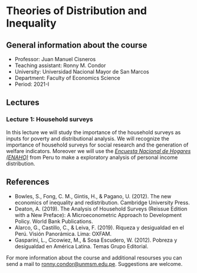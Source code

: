 # Theories of Distribution and Inequality

## General information about the course
* Professor: Juan Manuel Cisneros
* Teaching assistant: Ronny M. Condor
* University: Universidad Nacional Mayor de San Marcos
* Department: Faculty of Economics Science
* Period: 2021-I

## Lectures
### Lecture 1: Household surveys
In this lecture we will study the importance of the household surveys as inputs for poverty and distributional analysis. We will recognize the importance of household surveys for social research and the generation of welfare indicators. Moreover we will use the [*Encuesta Nacional de Hogares (ENAHO)*](http://iinei.inei.gob.pe/microdatos/) from Peru to make a exploratory analysis of personal income distribution.

## References
* Bowles, S., Fong, C. M., Gintis, H., & Pagano, U. (2012). The new economics of inequality and redistribution. Cambridge University Press.
* Deaton, A. (2019). The Analysis of Household Surveys (Reissue Edition with a New Preface): A Microeconometric Approach to Development Policy. World Bank Publications.
* Alarco, G., Castillo, C., & Leiva, F. (2019). Riqueza y desigualdad en el Perú. Visión Panorámica. Lima: OXFAM.
* Gasparini, L., Cicowiez, M., & Sosa Escudero, W. (2012). Pobreza y desigualdad en América Latina. Temas Grupo Editorial.


For more information about the course and additional resourses you can send a mail to ronny.condor@unmsm.edu.pe. Suggestions are welcome.
<br />

